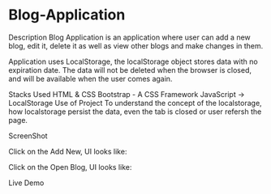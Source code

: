 # Blog-Application
Description
Blog Application is an application where user can add a new blog, edit it, delete it as well as view other blogs and make changes in them.

Application uses LocalStorage, the localStorage object stores data with no expiration date. The data will not be deleted when the browser is closed, and will be available when the user comes again.

Stacks Used
HTML & CSS
Bootstrap - A CSS Framework
JavaScript -> LocalStorage
Use of Project
To understand the concept of the localstorage, how localstorage persist the data, even the tab is closed or user refersh the page.

ScreenShot


Click on the Add New, UI looks like:



Click on the Open Blog, UI looks like:



Live Demo
